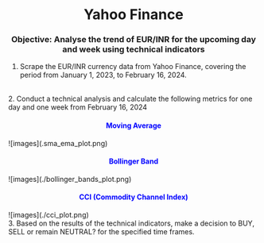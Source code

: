 <h1 align="center">Yahoo Finance</center></h1>
<h3 align="center">Objective: Analyse the trend of EUR/INR for the upcoming day and week using technical indicators</h3>


1. Scrape the EUR/INR currency data from Yahoo Finance, covering the period from January 1, 2023, to February 16, 2024.
</br>
2. Conduct a technical analysis and calculate the following metrics for one day and one week from February 16, 2024
<h4 align="center" style="color:blue; font-weight:bold;"> Moving Average </h4>
![images](.sma_ema_plot.png)

<h4 align="center" style="color:blue; font-weight:bold;"> Bollinger Band </h4>
![images](./bollinger_bands_plot.png)

<h4 align="center" style="color:blue; font-weight:bold;"> CCI (Commodity Channel Index)</h4>
![images](./cci_plot.png)

</br>
3. Based on the results of the technical indicators, make a decision to BUY, SELL or remain NEUTRAL? for the specified time frames.
</br>

